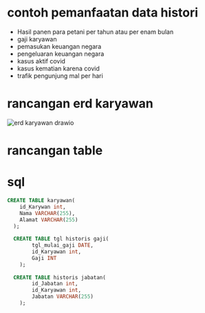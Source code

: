 # contoh pemanfaatan data histori
- Hasil panen para petani per tahun atau per enam bulan 
- gaji karyawan 
- pemasukan keuangan negara 
- pengeluaran keuangan negara  
- kasus aktif covid 
- kasus kematian karena covid 
- trafik pengunjung mal per hari

# rancangan erd karyawan 
![erd karyawan drawio](https://user-images.githubusercontent.com/100655814/163296954-cdb9710d-ca1a-4175-86c4-bc392f561f68.png)

# rancangan table 

# sql 

```sql
CREATE TABLE karyawan(
  	id_Karywan int,
  	Nama VARCHAR(255),
  	Alamat VARCHAR(255)
  );
  
  CREATE TABLE tgl historis gaji(
    	tgl_mulai_gaji DATE,
    	id_Karyawan int,
    	Gaji INT
    );
  
  CREATE TABLE historis jabatan(
    	id_Jabatan int,
    	id_Karyawan int,
    	Jabatan VARCHAR(255)
    );
```

